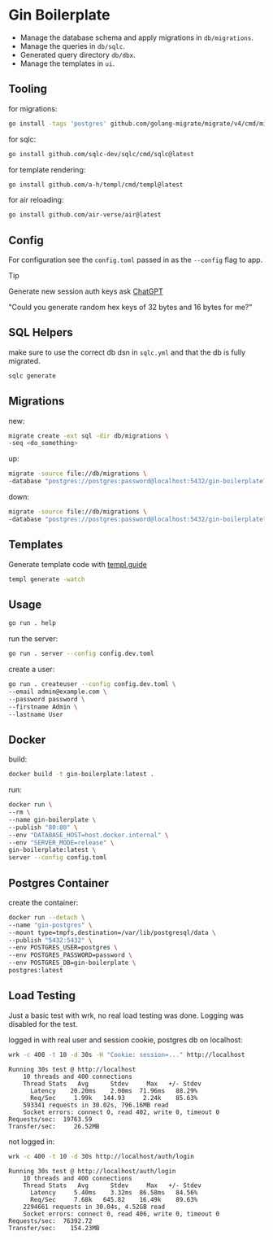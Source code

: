 # Gin Boilerplate

* Manage the database schema and apply migrations in `db/migrations`.
* Manage the queries in `db/sqlc`.
* Generated query directory `db/dbx`.
* Manage the templates in `ui`.

## Tooling
for migrations:
```bash
go install -tags 'postgres' github.com/golang-migrate/migrate/v4/cmd/migrate@latest
```
for sqlc:
```bash
go install github.com/sqlc-dev/sqlc/cmd/sqlc@latest
```
for template rendering:
```bash
go install github.com/a-h/templ/cmd/templ@latest
```
for air reloading:
```bash
go install github.com/air-verse/air@latest
```

## Config
For configuration see the `config.toml` passed in as the `--config` flag to app.

> [!TIP]
> Generate new session auth keys ask [ChatGPT](https://chat.openai.com)
> 
> "Could you generate random hex keys of 32 bytes and 16 bytes for me?"

## SQL Helpers
make sure to use the correct db dsn in `sqlc.yml` and that the db is fully migrated.
```bash
sqlc generate
```

## Migrations

new:
```bash
migrate create -ext sql -dir db/migrations \
-seq <do_something>
```

up:
```bash
migrate -source file://db/migrations \
-database "postgres://postgres:password@localhost:5432/gin-boilerplate?sslmode=disable" up
```

down:
```bash
migrate -source file://db/migrations \
-database "postgres://postgres:password@localhost:5432/gin-boilerplate?sslmode=disable" down
```

## Templates

Generate template code with [templ.guide](https://templ.guide)
```bash
templ generate -watch
```

## Usage

```bash
go run . help
```

run the server:
```bash
go run . server --config config.dev.toml
```

create a user:
```bash
go run . createuser --config config.dev.toml \
--email admin@example.com \
--password password \
--firstname Admin \
--lastname User
```

## Docker
build:
```bash
docker build -t gin-boilerplate:latest .
```

run:
```bash
docker run \
--rm \
--name gin-boilerplate \
--publish "80:80" \
--env "DATABASE_HOST=host.docker.internal" \
--env "SERVER_MODE=release" \
gin-boilerplate:latest \
server --config config.toml
```

## Postgres Container

create the container:
```bash
docker run --detach \
--name "gin-postgres" \
--mount type=tmpfs,destination=/var/lib/postgresql/data \
--publish "5432:5432" \
--env POSTGRES_USER=postgres \
--env POSTGRES_PASSWORD=password \
--env POSTGRES_DB=gin-boilerplate \
postgres:latest
```

## Load Testing

Just a basic test with wrk, no real load testing was done. Logging was disabled for the test.

logged in with real user and session cookie, postgres db on localhost:
```bash
wrk -c 400 -t 10 -d 30s -H "Cookie: session=..." http://localhost
```

    Running 30s test @ http://localhost
        10 threads and 400 connections
        Thread Stats   Avg      Stdev     Max   +/- Stdev
          Latency    20.20ms    2.00ms  71.96ms   88.29%
          Req/Sec     1.99k   144.93     2.24k    85.63%
        593341 requests in 30.02s, 796.16MB read
        Socket errors: connect 0, read 402, write 0, timeout 0
    Requests/sec:  19763.59
    Transfer/sec:     26.52MB

not logged in:
```bash
wrk -c 400 -t 10 -d 30s http://localhost/auth/login
```

    Running 30s test @ http://localhost/auth/login
        10 threads and 400 connections
        Thread Stats   Avg      Stdev     Max   +/- Stdev
          Latency     5.40ms    3.32ms  86.58ms   84.56%
          Req/Sec     7.68k   645.82    16.49k    89.63%
        2294661 requests in 30.04s, 4.52GB read
        Socket errors: connect 0, read 406, write 0, timeout 0
    Requests/sec:  76392.72
    Transfer/sec:    154.23MB
